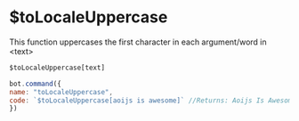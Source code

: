 # $toLocaleUppercase

This function uppercases the first character in each argument/word in &lt;text&gt;

```javascript
$toLocaleUppercase[text]
```

```javascript
bot.command({
name: "toLocaleUppercase",
code: `$toLocaleUppercase[aoijs is awesome]` //Returns: Aoijs Is Awesome
})
```

